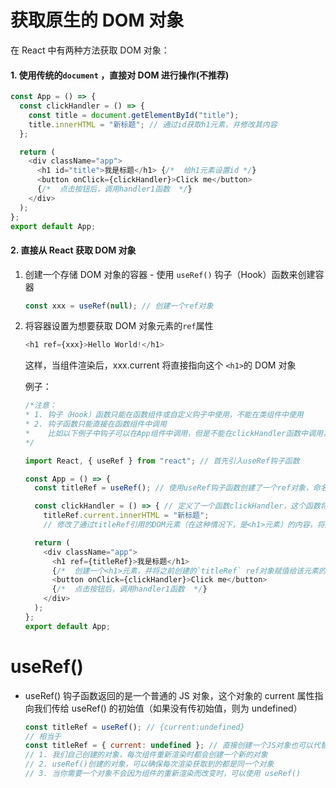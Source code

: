 # 获取原生的 DOM 对象

在 React 中有两种方法获取 DOM 对象：

#### 1. 使用传统的`document` ，直接对 DOM 进行操作(不推荐)

```js
const App = () => {
  const clickHandler = () => {
    const title = document.getElementById("title");
    title.innerHTML = "新标题"; // 通过id获取h1元素，并修改其内容
  };

  return (
    <div className="app">
      <h1 id="title">我是标题</h1> {/*  给h1元素设置id */}
      <button onClick={clickHandler}>Click me</button>
      {/*  点击按钮后，调用handler1函数  */}
    </div>
  );
};
export default App;
```

#### 2. 直接从 React 获取 DOM 对象

1.  创建一个存储 DOM 对象的容器 - 使用 `useRef()` 钩子（Hook）函数来创建容器
    ```js
    const xxx = useRef(null); // 创建一个ref对象
    ```
2.  将容器设置为想要获取 DOM 对象元素的`ref`属性

    ```js
    <h1 ref={xxx}>Hello World!</h1>
    ```

    这样，当组件渲染后，xxx.current 将直接指向这个 `<h1>`的 DOM 对象 

    例子：

    ```js
    /*注意：
    * 1. 钩子（Hook）函数只能在函数组件或自定义钩子中使用，不能在类组件中使用
    * 2. 钩子函数只能直接在函数组件中调用
    *    比如以下例子中钩子可以在App组件中调用，但是不能在clickHandler函数中调用，因为clickHandler是嵌套在App组件中的
    */

    import React, { useRef } from "react"; // 首先引入useRef钩子函数

    const App = () => {
      const titleRef = useRef(); // 使用useRef钩子函数创建了一个ref对象，命名为titleRef。这个对象将用于引用DOM元素

      const clickHandler = () => { // 定义了一个函数clickHandler，这个函数将在按钮被点击时执行
        titleRef.current.innerHTML = "新标题"; 
        // 修改了通过titleRef引用的DOM元素（在这种情况下，是<h1>元素）的内容，将其内容设置为“新标题”

      return (
        <div className="app">
          <h1 ref={titleRef}>我是标题</h1>
          {/*  创建一个<h1>元素，并将之前创建的`titleRef` ref对象赋值给该元素的ref属性。这样，我们就可以通过titleRef引用这个<h1>元素 */}
          <button onClick={clickHandler}>Click me</button>
          {/*  点击按钮后，调用handler1函数  */}
        </div>
      );
    };
    export default App;
    ```

# useRef()

- useRef() 钩子函数返回的是一个普通的 JS 对象，这个对象的 current 属性指向我们传给 useRef() 的初始值（如果没有传初始值，则为 undefined）
  ```js
  const titleRef = useRef(); // {current:undefined}
  // 相当于
  const titleRef = { current: undefined }; // 直接创建一个JS对象也可以代替useRef()，但有以下区别：
  // 1. 我们自己创建的对象，每次组件重新渲染时都会创建一个新的对象
  // 2. useRef()创建的对象，可以确保每次渲染获取到的都是同一个对象
  // 3. 当你需要一个对象不会因为组件的重新渲染而改变时，可以使用 useRef()
  ```

